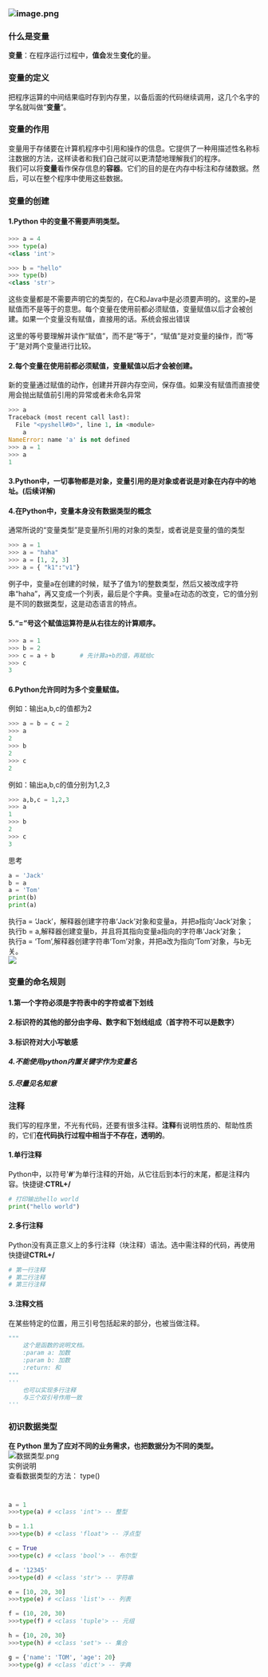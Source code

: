 <a name="UcLW7"></a>
### ![image.png](https://cdn.nlark.com/yuque/0/2023/png/25414438/1675314907518-ec6d90b1-4402-42f7-b949-75a67fc18999.png#averageHue=%23e9e8e8&clientId=ucc8c0869-90a2-4&from=paste&height=160&id=u510bbafd&name=image.png&originHeight=159&originWidth=767&originalType=binary&ratio=1&rotation=0&showTitle=false&size=9410&status=done&style=none&taskId=u8f421d13-1f2f-4369-bf48-8f1603185fc&title=&width=770.8799743652344)
<a name="lEyNU"></a>
### 什么是变量 
**变量**：在程序运行过程中，**值会**发生**变化**的量。
<a name="QGDyR"></a>
### 变量的定义 
把程序运算的中间结果临时存到内存里，以备后面的代码继续调用，这几个名字的学名就叫做“**变量**”。
<a name="yVKiM"></a>
### 变量的作用
变量用于存储要在计算机程序中引用和操作的信息。它提供了一种用描述性名称标注数据的方法，这样读者和我们自己就可以更清楚地理解我们的程序。<br />我们可以将**变量**看作保存信息的**容器**。它们的目的是在内存中标注和存储数据。然后，可以在整个程序中使用这些数据。 
<a name="i06m2"></a>
### 变量的创建
<a name="eHhap"></a>
#### 1.Python 中的变量不需要声明类型。
```python
>>> a = 4
>>> type(a)
<class 'int'>

>>> b = "hello"
>>> type(b)
<class 'str'>
```
这些变量都是不需要声明它的类型的，在C和Java中是必须要声明的。这里的`=`是赋值而不是等于的意思。每个变量在使用前都必须赋值，变量赋值以后才会被创建。如果一个变量没有赋值，直接用的话。系统会报出错误

这里的等号要理解并读作“赋值”，而不是“等于”，“赋值”是对变量的操作，而“等于”是对两个变量进行比较。
<a name="StAyg"></a>
#### 2.每个变量在使用前都必须赋值，变量赋值以后才会被创建。
新的变量通过赋值的动作，创建并开辟内存空间，保存值。如果没有赋值而直接使用会抛出赋值前引用的异常或者未命名异常
```python
>>> a      
Traceback (most recent call last):
  File "<pyshell#0>", line 1, in <module>
    a
NameError: name 'a' is not defined
>>> a = 1   
>>> a
1
```
<a name="DsrCV"></a>
#### 3.Python中，一切事物都是对象，变量引用的是对象或者说是对象在内存中的地址。(后续详解)
<a name="pDqCK"></a>
#### 4.在Python中，变量本身没有数据类型的概念
通常所说的“变量类型”是变量所引用的对象的类型，或者说是变量的值的类型
```python
>>> a = 1
>>> a = "haha"
>>> a = [1, 2, 3]
>>> a = { "k1":"v1"}
```
例子中，变量a在创建的时候，赋予了值为1的整数类型，然后又被改成字符串“haha”，再又变成一个列表，最后是个字典。变量a在动态的改变，它的值分别是不同的数据类型，这是动态语言的特点。
<a name="Gq38Y"></a>
#### 5.“=”号这个赋值运算符是从右往左的计算顺序。
```python
>>> a = 1
>>> b = 2
>>> c = a + b       # 先计算a+b的值，再赋给c
>>> c
3
```
<a name="yb75q"></a>
#### 6.Python允许同时为多个变量赋值。
例如：输出a,b,c的值都为2
```python
>>> a = b = c = 2
>>> a
2
>>> b
2
>>> c
2
```
例如：输出a,b,c的值分别为1,2,3
```python
>>> a,b,c = 1,2,3
>>> a
1
>>> b
2
>>> c
3
```
思考
```python
a = 'Jack'
b = a
a = 'Tom'
print(b)
print(a)
```
执行a = ‘Jack’，解释器创建字符串‘Jack’对象和变量a，并把a指向‘Jack’对象；<br />执行b = a,解释器创建变量b，并且将其指向变量a指向的字符串‘Jack’对象；<br />执行a = ‘Tom’,解释器创建字符串‘Tom’对象，并把a改为指向‘Tom’对象，与b无关。<br />![](https://cdn.nlark.com/yuque/0/2019/png/704747/1577693288114-b83e8090-8655-48e4-bda5-1209e5ed2b10.png#averageHue=%23f7f3ef&from=url&id=UH6uX&originHeight=300&originWidth=904&originalType=binary&ratio=1&rotation=0&showTitle=false&status=done&style=none&title=)
<a name="bubUn"></a>
### 变量的命名规则 
<a name="wn4jz"></a>
#### 1.第一个字符必须是字符表中的字符或者下划线
<a name="I6QIl"></a>
#### 2.标识符的其他的部分由字母、数字和下划线组成（**首字符不可以是数字**）
<a name="TgcMo"></a>
#### 3.标识符对大小写敏感
<a name="WRTqC"></a>
##### 4.不能使用python内置关键字作为变量名 
<a name="KNYS4"></a>
##### 5.尽量见名知意
<a name="XinkT"></a>
### 注释 
我们写的程序里，不光有代码，还要有很多注释。**注释**有说明性质的、帮助性质的，它们**在代码执行过程中相当于不存在，透明的**。
<a name="dfda63a5"></a>
#### 1.单行注释
Python中，以符号'**#**'为单行注释的开始，从它往后到本行的末尾，都是注释内容。快捷键:**CTRL+/**
```python
# 打印输出hello world
print("hello world")
```
<a name="d85d7433"></a>
#### 2.多行注释
Python没有真正意义上的多行注释（块注释）语法。选中需注释的代码，再使用快捷键**CTRL+/**
```python
# 第一行注释
# 第二行注释
# 第三行注释
```
<a name="6807dbf8"></a>
#### 3.注释文档
在某些特定的位置，用三引号包括起来的部分，也被当做注释。
```python
"""
    这个是函数的说明文档。
    :param a: 加数
    :param b: 加数
    :return: 和
"""
'''
	也可以实现多行注释
    与三个双引号作用一致
'''
```
<a name="ypdtz"></a>
### 初识数据类型 
**在 Python ⾥为了应对不同的业务需求，也把数据分为不同的类型。**<br />![数据类型.png](https://cdn.nlark.com/yuque/0/2023/png/25414438/1675325898292-b8c1187a-2c78-4640-b6b0-7f6351a98ba0.png#averageHue=%23f3f3f3&clientId=ue97369e8-5827-4&from=ui&id=u3a215499&name=%E6%95%B0%E6%8D%AE%E7%B1%BB%E5%9E%8B.png&originHeight=653&originWidth=1040&originalType=binary&ratio=1&rotation=0&showTitle=false&size=68451&status=done&style=none&taskId=u9fc742c4-6ab6-48b4-985f-f9307794d46&title=)<br />实例说明<br />查看数据类型的⽅法： type()
```python


a = 1
>>>type(a) # <class 'int'> -- 整型

b = 1.1
>>>type(b) # <class 'float'> -- 浮点型

c = True
>>>type(c) # <class 'bool'> -- 布尔型

d = '12345'
>>>type(d) # <class 'str'> -- 字符串

e = [10, 20, 30]
>>>type(e) # <class 'list'> -- 列表

f = (10, 20, 30)
>>>type(f) # <class 'tuple'> -- 元组

h = {10, 20, 30}
>>>type(h) # <class 'set'> -- 集合

g = {'name': 'TOM', 'age': 20}
>>>type(g) # <class 'dict'> -- 字典
```

